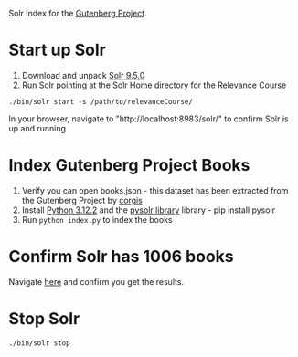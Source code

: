 Solr Index for the [Gutenberg Project](https://www.gutenberg.org).

# Start up Solr

1. Download and unpack [Solr 9.5.0](https://www.apache.org/dyn/closer.lua/solr/solr/9.5.0/solr-9.5.0.tgz?action=download)
2. Run Solr pointing at the Solr Home directory for the Relevance Course

```
./bin/solr start -s /path/to/relevanceCourse/
```

In your browser, navigate to "http://localhost:8983/solr/" to confirm Solr is up and running

# Index Gutenberg Project Books

1. Verify you can open books.json - this dataset has been extracted from the Gutenberg Project by [corgis](https://think.cs.vt.edu/corgis/json/index.html)
2. Install [Python 3.12.2](https://www.python.org/downloads/) and the [pysolr library](https://github.com/django-haystack/pysolr) library - pip install pysolr
3. Run `python index.py` to index the books

# Confirm Solr has 1006 books

Navigate [here](http://localhost:8983/solr/books/select?q=*:*) and confirm you get the results.

# Stop Solr
```
./bin/solr stop
```
